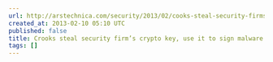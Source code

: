 ```yaml
---
url: http://arstechnica.com/security/2013/02/cooks-steal-security-firms-crypto-key-use-it-to-sign-malware/
created_at: 2013-02-10 05:10 UTC
published: false
title: Crooks steal security firm’s crypto key, use it to sign malware | Ars Technica
tags: []
---
```



